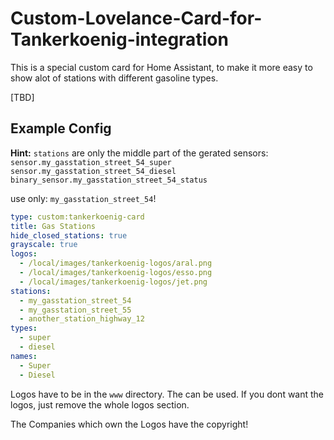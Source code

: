 # Custom-Lovelance-Card-for-Tankerkoenig-integration
This is a special custom card for Home Assistant, to make it more easy to show alot of stations with different gasoline types.

[TBD]

## Example Config

**Hint:** `stations` are only the middle part of the gerated sensors:
`sensor.my_gasstation_street_54_super`
<br>
`sensor.my_gasstation_street_54_diesel`
<br>
`binary_sensor.my_gasstation_street_54_status`

use only: `my_gasstation_street_54`!

```yaml
type: custom:tankerkoenig-card
title: Gas Stations
hide_closed_stations: true
grayscale: true
logos:
  - /local/images/tankerkoenig-logos/aral.png
  - /local/images/tankerkoenig-logos/esso.png
  - /local/images/tankerkoenig-logos/jet.png
stations:
  - my_gasstation_street_54
  - my_gasstation_street_55
  - another_station_highway_12
types:
  - super
  - diesel
names:
  - Super
  - Diesel
```

Logos have to be in the `www` directory. The can be used. If you dont want the logos, just remove the whole logos section.

The Companies which own the Logos have the copyright!

